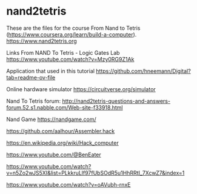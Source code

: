 # nand2tetris

These are the files for the course From Nand to Tetris (https://www.coursera.org/learn/build-a-computer).
https://www.nand2tetris.org



Links
From NAND To Tetris - Logic Gates Lab
https://www.youtube.com/watch?v=Mzy0RG9Z1Ak

Application that used in this tutorial
https://github.com/hneemann/Digital?tab=readme-ov-file

Online hardware simulator
https://circuitverse.org/simulator

Nand To Tetris forum:
http://nand2tetris-questions-and-answers-forum.52.s1.nabble.com/Web-site-f33918.html

Nand Game
https://nandgame.com/

https://github.com/aalhour/Assembler.hack

https://en.wikipedia.org/wiki/Hack_computer


https://www.youtube.com/@BenEater

https://www.youtube.com/watch?v=n5Zo2wJS5XI&list=PLkkruLlf97fUbSOdR5u1HhRRtI_7XcwZ7&index=1

https://www.youtube.com/watch?v=oAVubh-rnxE